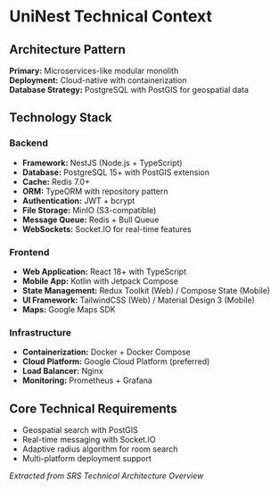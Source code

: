 # UniNest Technical Context

## Architecture Pattern
**Primary:** Microservices-like modular monolith  
**Deployment:** Cloud-native with containerization  
**Database Strategy:** PostgreSQL with PostGIS for geospatial data  

## Technology Stack

### Backend
- **Framework:** NestJS (Node.js + TypeScript)
- **Database:** PostgreSQL 15+ with PostGIS extension  
- **Cache:** Redis 7.0+
- **ORM:** TypeORM with repository pattern
- **Authentication:** JWT + bcrypt
- **File Storage:** MinIO (S3-compatible)
- **Message Queue:** Redis + Bull Queue
- **WebSockets:** Socket.IO for real-time features

### Frontend
- **Web Application:** React 18+ with TypeScript
- **Mobile App:** Kotlin with Jetpack Compose
- **State Management:** Redux Toolkit (Web) / Compose State (Mobile)
- **UI Framework:** TailwindCSS (Web) / Material Design 3 (Mobile)
- **Maps:** Google Maps SDK

### Infrastructure
- **Containerization:** Docker + Docker Compose
- **Cloud Platform:** Google Cloud Platform (preferred)
- **Load Balancer:** Nginx
- **Monitoring:** Prometheus + Grafana

## Core Technical Requirements
- Geospatial search with PostGIS
- Real-time messaging with Socket.IO
- Adaptive radius algorithm for room search
- Multi-platform deployment support

*Extracted from SRS Technical Architecture Overview*
